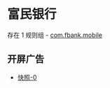 # 富民银行

存在 1 规则组 - [com.fbank.mobile](/src/apps/com.fbank.mobile.ts)

## 开屏广告

- [快照-0](https://i.gkd.li/i/13797434)
